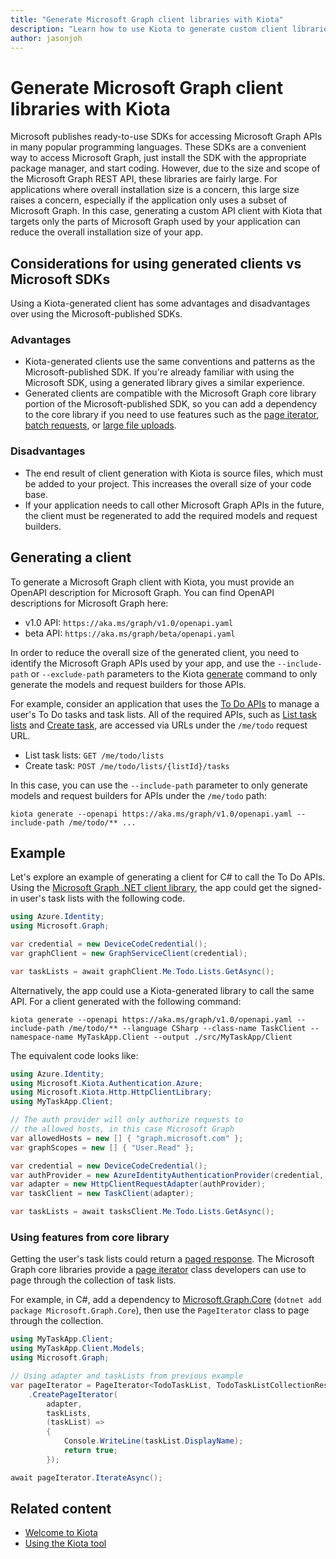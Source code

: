 ```yaml
---
title: "Generate Microsoft Graph client libraries with Kiota"
description: "Learn how to use Kiota to generate custom client libraries for Microsoft Graph."
author: jasonjoh
---
```


# Generate Microsoft Graph client libraries with Kiota

Microsoft publishes ready-to-use SDKs for accessing Microsoft Graph APIs in many popular programming languages. These SDKs are a convenient way to access Microsoft Graph, just install the SDK with the appropriate package manager, and start coding. However, due to the size and scope of the Microsoft Graph REST API, these libraries are fairly large. For applications where overall installation size is a concern, this large size raises a concern, especially if the application only uses a subset of Microsoft Graph. In this case, generating a custom API client with Kiota that targets only the parts of Microsoft Graph used by your application can reduce the overall installation size of your app.

## Considerations for using generated clients vs Microsoft SDKs

Using a Kiota-generated client has some advantages and disadvantages over using the Microsoft-published SDKs.

### Advantages

- Kiota-generated clients use the same conventions and patterns as the Microsoft-published SDK. If you're already familiar with using the Microsoft SDK, using a generated library gives a similar experience.
- Generated clients are compatible with the Microsoft Graph core library portion of the Microsoft-published SDK, so you can add a dependency to the core library if you need to use features such as the [page iterator](paging.md), [batch requests](batch-requests.md), or [large file uploads](large-file-upload.md).

### Disadvantages

- The end result of client generation with Kiota is source files, which must be added to your project. This increases the overall size of your code base.
- If your application needs to call other Microsoft Graph APIs in the future, the client must be regenerated to add the required models and request builders.

## Generating a client

To generate a Microsoft Graph client with Kiota, you must provide an OpenAPI description for Microsoft Graph. You can find OpenAPI descriptions for Microsoft Graph here:

- v1.0 API: `https://aka.ms/graph/v1.0/openapi.yaml`
- beta API: `https://aka.ms/graph/beta/openapi.yaml`

In order to reduce the overall size of the generated client, you need to identify the Microsoft Graph APIs used by your app, and use the `--include-path` or `--exclude-path` parameters to the Kiota [generate](/openapi/kiota/using#client-generation) command to only generate the models and request builders for those APIs.

For example, consider an application that uses the [To Do APIs](/graph/api/resources/todo-overview) to manage a user's To Do tasks and task lists. All of the required APIs, such as [List task lists](/graph/api/todo-list-lists) and [Create task](/graph/api/todotasklist-post-tasks), are accessed via URLs under the `/me/todo` request URL.

- List task lists: `GET /me/todo/lists`
- Create task: `POST /me/todo/lists/{listId}/tasks`

In this case, you can use the `--include-path` parameter to only generate models and request builders for APIs under the `/me/todo` path:

```dotnetcli
kiota generate --openapi https://aka.ms/graph/v1.0/openapi.yaml --include-path /me/todo/** ...
```

## Example

Let's explore an example of generating a client for C# to call the To Do APIs. Using the [Microsoft Graph .NET client library](https://github.com/microsoftgraph/msgraph-sdk-dotnet), the app could get the signed-in user's task lists with the following code.

```csharp
using Azure.Identity;
using Microsoft.Graph;

var credential = new DeviceCodeCredential();
var graphClient = new GraphServiceClient(credential);

var taskLists = await graphClient.Me.Todo.Lists.GetAsync();
```

Alternatively, the app could use a Kiota-generated library to call the same API. For a client generated with the following command:

```dotnetcli
kiota generate --openapi https://aka.ms/graph/v1.0/openapi.yaml --include-path /me/todo/** --language CSharp --class-name TaskClient --namespace-name MyTaskApp.Client --output ./src/MyTaskApp/Client
```

The equivalent code looks like:

```csharp
using Azure.Identity;
using Microsoft.Kiota.Authentication.Azure;
using Microsoft.Kiota.Http.HttpClientLibrary;
using MyTaskApp.Client;

// The auth provider will only authorize requests to
// the allowed hosts, in this case Microsoft Graph
var allowedHosts = new [] { "graph.microsoft.com" };
var graphScopes = new [] { "User.Read" };

var credential = new DeviceCodeCredential();
var authProvider = new AzureIdentityAuthenticationProvider(credential, allowedHosts, scopes: graphScopes);
var adapter = new HttpClientRequestAdapter(authProvider);
var taskClient = new TaskClient(adapter);

var taskLists = await tasksClient.Me.Todo.Lists.GetAsync();
```

### Using features from core library

Getting the user's task lists could return a [paged response](../paging.md). The Microsoft Graph core libraries provide a [page iterator](paging.md) class developers can use to page through the collection of task lists.

For example, in C#, add a dependency to [Microsoft.Graph.Core](https://github.com/microsoftgraph/msgraph-sdk-dotnet-core) (`dotnet add package Microsoft.Graph.Core`), then use the `PageIterator` class to page through the collection.

```csharp
using MyTaskApp.Client;
using MyTaskApp.Client.Models;
using Microsoft.Graph;

// Using adapter and taskLists from previous example
var pageIterator = PageIterator<TodoTaskList, TodoTaskListCollectionResponse>
    .CreatePageIterator(
        adapter,
        taskLists,
        (taskList) =>
        {
            Console.WriteLine(taskList.DisplayName);
            return true;
        });

await pageIterator.IterateAsync();
```

## Related content

- [Welcome to Kiota](/openapi/kiota/overview)
- [Using the Kiota tool](/openapi/kiota/using)
